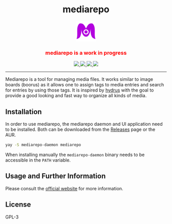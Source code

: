 <h1 align="center">
mediarepo
</h1>
<p align="center">
<img src="https://github.com/Trivernis/mediarepo/raw/main/mediarepo-ui/src-tauri/icons/64x64.png"/>
</p>
<h3 align="center" style="color:red">mediarepo is a work in progress</h3>
<p align="center">
    <a href="https://github.com/Trivernis/mediarepo/actions/workflows/build.yml">
        <img src="https://img.shields.io/github/workflow/status/trivernis/mediarepo/Build%20and%20test?style=for-the-badge">
    </a>
    <a href="https://mediarepo.trivernis.dev">
        <img src="https://img.shields.io/website?style=for-the-badge&url=https%3A%2F%2Fmediarepo.trivernis.dev">
    </a>
    <a href="https://aur.archlinux.org/packages/mediarepo">
        <img src="https://img.shields.io/aur/version/mediarepo?style=for-the-badge">
    </a>
    <img src="https://img.shields.io/aur/license/mediarepo?style=for-the-badge">
</p>

- - -

Mediarepo is a tool for managing media files.
It works similar to image boards (boorus) as it allows one to assign tags to media entries and
search for entries by using those tags. It is inspired by [hydrus](https://github.com/hydrusnetwork/hydrus/) with the goal to provide a good looking and fast
way to organize all kinds of media.

## Installation

In order to use mediarepo, the mediarepo daemon and UI application need to be installed.
Both can be downloaded from the [Releases](https://github.com/Trivernis/mediarepo/releases) page or the AUR.

```sh
yay -S mediarepo-daemon mediarepo
```

When installing manually the `mediarepo-daemon` binary needs to be accessible in the `PATH` variable.

## Usage and Further Information

Please consult the [official website](https://mediarepo.trivernis.dev) for more information. 


## License

GPL-3